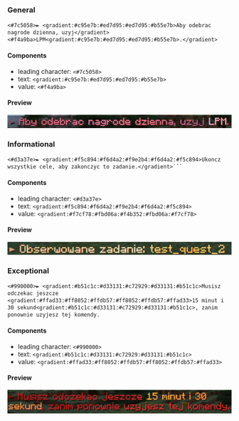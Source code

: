 ### General

```
<#7c5058>► <gradient:#c95e7b:#ed7d95:#ed7d95:#b55e7b>Aby odebrac nagrode dzienna, uzyj</gradient> <#f4a9ba>LPM<gradient:#c95e7b:#ed7d95:#ed7d95:#b55e7b>.</gradient>
```

#### Components

- leading character: `<#7c5058>`
- text: `<gradient:#c95e7b:#ed7d95:#ed7d95:#b55e7b>`
- value: `<#f4a9ba>`

#### Preview

<img src="images/general.png"></img>

### Informational

```
<#d3a37e>► <gradient:#f5c894:#f6d4a2:#f9e2b4:#f6d4a2:#f5c894>Ukoncz wszystkie cele, aby zakonczyc to zadanie.</gradient>```
```

#### Components

- leading character: `<#d3a37e>`
- text: `<gradient:#f5c894:#f6d4a2:#f9e2b4:#f6d4a2:#f5c894>`
- value: `<gradient:#f7cf78:#fbd06a:#f4b352:#fbd06a:#f7cf78>`

#### Preview

<img src="images/informational.png"></img>

### Exceptional

```
<#990000>► <gradient:#b51c1c:#d33131:#c72929:#d33131:#b51c1c>Musisz odczekac jeszcze <gradient:#ffad33:#ff8052:#ffdb57:#ff8052:#ffdb57:#ffad33>15 minut i 30 sekund<gradient:#b51c1c:#d33131:#c72929:#d33131:#b51c1c>, zanim ponownie uzyjesz tej komendy.
```

#### Components

- leading character: `<#990000>`
- text: `<gradient:#b51c1c:#d33131:#c72929:#d33131:#b51c1c>`
- value: `<gradient:#ffad33:#ff8052:#ffdb57:#ff8052:#ffdb57:#ffad33>`

#### Preview

<img src="images/exceptional.png"></img>